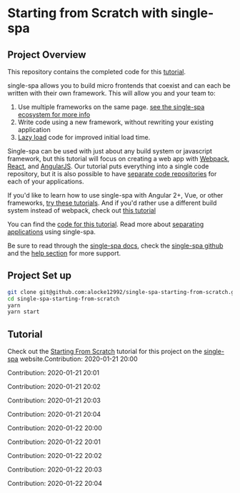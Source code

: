 # Starting from Scratch with single-spa

## Project Overview

This repository contains the completed code for this [tutorial](https://single-spa.js.org/docs/starting-from-scratch.html).

single-spa allows you to build micro frontends that coexist and can each be written with their own framework. This will allow you and your team to:

1) Use multiple frameworks on the same page. [see the single-spa ecosystem for more info](https://single-spa.js.org/docs/ecosystem.html#docsNav)
2) Write code using a new framework, without rewriting your existing application
3) [Lazy load](https://en.wikipedia.org/wiki/Lazy_loading) code for improved initial load time.

Single-spa can be used with just about any build system or javascript framework, but this tutorial will focus on creating a web app with [Webpack](https://webpack.js.org/), [React](https://reactjs.org/), and [AngularJS](https://angularjs.org/). Our tutorial puts everything into a single code repository, but it is also possible to have [separate code repositories](https://single-spa.js.org/docs/separating-applications.html#option-3-dynamic-module-loading) for each of your applications.

<!-- NOTE the links to additional tutorials will be updated as they are written -->
If you'd like to learn how to use single-spa with Angular 2+, Vue, or other frameworks, [try these tutorials](https://github.com/CanopyTax/single-spa-examples). And if you'd rather use a different build system instead of webpack, check out [this tutorial](https://github.com/me-12/single-spa-portal-example)

You can find the [code for this tutorial](https://github.com/alocke12992/single-spa-simple-example). Read more about [separating applications](https://single-spa.js.org/docs/separating-applications.html) using single-spa.

Be sure to read through the [single-spa docs](https://single-spa.js.org/), check the [single-spa github](https://github.com/CanopyTax/single-spa) and the [help section](https://single-spa.js.org/help.html) for more support.

## Project Set up

```bash
git clone git@github.com:alocke12992/single-spa-starting-from-scratch.git
cd single-spa-starting-from-scratch
yarn
yarn start
```

## Tutorial

Check out the [Starting From Scratch](https://single-spa.js.org/docs/starting-from-scratch.html) tutorial for this project on the [single-spa](https://single-spa.js.org/) website.Contribution: 2020-01-21 20:00

Contribution: 2020-01-21 20:01

Contribution: 2020-01-21 20:02

Contribution: 2020-01-21 20:03

Contribution: 2020-01-21 20:04

Contribution: 2020-01-22 20:00

Contribution: 2020-01-22 20:01

Contribution: 2020-01-22 20:02

Contribution: 2020-01-22 20:03

Contribution: 2020-01-22 20:04

